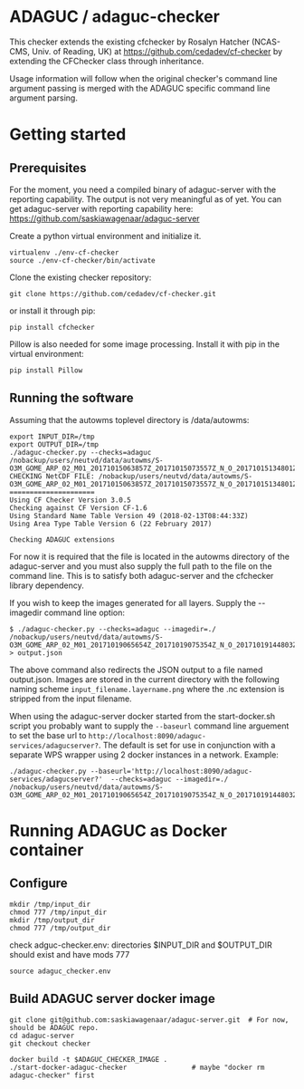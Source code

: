# ADAGUC / adaguc-checker

This checker extends the existing cfchecker by Rosalyn Hatcher (NCAS-CMS, Univ. of Reading, UK) at https://github.com/cedadev/cf-checker by extending the CFChecker class through inheritance.

Usage information will follow when the original checker's command line argument passing is merged with the ADAGUC specific command line argument parsing.

# Getting started

## Prerequisites
For the moment, you need a compiled binary of adaguc-server with the
reporting capability. The output is not very meaningful as of yet.
You can get adaguc-server with reporting capability here:
https://github.com/saskiawagenaar/adaguc-server

Create a python virtual environment and initialize it.
```
virtualenv ./env-cf-checker
source ./env-cf-checker/bin/activate
```

Clone the existing checker repository:

```
git clone https://github.com/cedadev/cf-checker.git
```

or install it through pip:

```
pip install cfchecker
```

Pillow is also needed for some image processing. Install it with pip in the
virtual environment:
```
pip install Pillow
```

## Running the software
Assuming that the autowms toplevel directory is /data/autowms:

```
export INPUT_DIR=/tmp
export OUTPUT_DIR=/tmp
./adaguc-checker.py --checks=adaguc /nobackup/users/neutvd/data/autowms/S-O3M_GOME_ARP_02_M01_20171015063857Z_20171015073557Z_N_O_20171015134801Z.nc
CHECKING NetCDF FILE: /nobackup/users/neutvd/data/autowms/S-O3M_GOME_ARP_02_M01_20171015063857Z_20171015073557Z_N_O_20171015134801Z.nc
=====================
Using CF Checker Version 3.0.5
Checking against CF Version CF-1.6
Using Standard Name Table Version 49 (2018-02-13T08:44:33Z)
Using Area Type Table Version 6 (22 February 2017)

Checking ADAGUC extensions
```

For now it is required that the file is located in the autowms directory of the adaguc-server and you must also supply the full path to the file on the command line. This is to satisfy both adaguc-server and the cfchecker library dependency.

If you wish to keep the images generated for all layers. Supply the --imagedir
command line option:
```
$ ./adaguc-checker.py --checks=adaguc --imagedir=./ /nobackup/users/neutvd/data/autowms/S-O3M_GOME_ARP_02_M01_20171019065654Z_20171019075354Z_N_O_20171019144803Z.nc > output.json
```
The above command also redirects the JSON output to a file named output.json. Images are stored in the current directory with the following naming scheme `input_filename.layername.png` where the .nc extension is stripped from the input filename.

When using the adaguc-server docker started from the start-docker.sh script you probably want to supply the `--baseurl` command line arguement to set the base url to `http://localhost:8090/adaguc-services/adagucserver?`. The default is set for use in conjunction with a separate WPS wrapper using 2 docker instances in a network. Example:

```
./adaguc-checker.py --baseurl='http://localhost:8090/adaguc-services/adagucserver?'  --checks=adaguc --imagedir=./ /nobackup/users/neutvd/data/autowms/S-O3M_GOME_ARP_02_M01_20171019065654Z_20171019075354Z_N_O_20171019144803Z.nc
```

# Running ADAGUC as Docker container

## Configure
```
mkdir /tmp/input_dir
chmod 777 /tmp/input_dir
mkdir /tmp/output_dir
chmod 777 /tmp/output_dir
```
check adguc-checker.env:
  directories $INPUT_DIR and $OUTPUT_DIR should exist and have mods 777
```
source adaguc_checker.env
```

## Build ADAGUC server docker image
```
git clone git@github.com:saskiawagenaar/adaguc-server.git  # For now, should be ADAGUC repo.
cd adaguc-server
git checkout checker

docker build -t $ADAGUC_CHECKER_IMAGE .
./start-docker-adaguc-checker                # maybe "docker rm adaguc-checker" first
```
